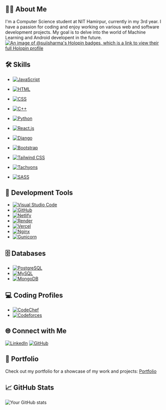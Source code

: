 ## 👨‍💻 About Me

I'm a Computer Science student at NIT Hamirpur, currently in my 3rd year. I have a passion for coding and enjoy working on various web and software development projects. My goal is to delve into the world of Machine Learning and Android developent in the future.
[![An image of @suiisharma's Holopin badges, which is a link to view their full Holopin profile](https://holopin.me/suiisharma)](https://holopin.io/@suiisharma)
## 🛠️ Skills

- [![JavaScript](https://img.shields.io/badge/JavaScript-Click%20to%20Learn-yellow)](https://developer.mozilla.org/en-US/docs/Web/JavaScript)
- [![HTML](https://img.shields.io/badge/HTML-Click%20to%20Learn-orange)](https://developer.mozilla.org/en-US/docs/Web/HTML)
- [![CSS](https://img.shields.io/badge/CSS-Click%20to%20Learn-blue)](https://developer.mozilla.org/en-US/docs/Web/CSS)
- [![C++](https://img.shields.io/badge/C++-Click%20to%20Learn-purple)](https://www.cplusplus.com/)
- [![Python](https://img.shields.io/badge/Python-Click%20to%20Learn-green)](https://www.python.org/)
- [![React.js](https://img.shields.io/badge/React.js-Click%20to%20Learn-blue)](https://reactjs.org/)
- [![Django](https://img.shields.io/badge/Django-Click%20to%20Learn-green)](https://www.djangoproject.com/)
- [![Bootstrap](https://img.shields.io/badge/Bootstrap-Click%20to%20Learn-blue)](https://getbootstrap.com/)
- [![Tailwind CSS](https://img.shields.io/badge/Tailwind%20CSS-Click%20to%20Learn-blue)](https://tailwindcss.com/)
- [![Tachyons](https://img.shields.io/badge/Tachyons-Click%20to%20Learn-purple)](https://tachyons.io/)

- [![SASS](https://img.shields.io/badge/SASS-Click%20to%20Learn-pink)](https://sass-lang.com/)

## 🧰 Development Tools

- [![Visual Studio Code](https://img.shields.io/badge/Visual%20Studio%20Code-Click%20to%20Learn-blue)](https://code.visualstudio.com/)
- [![GitHub](https://img.shields.io/badge/GitHub-Click%20to%20Learn-brightgreen)](https://github.com/)
- [![Netlify](https://img.shields.io/badge/Netlify-Click%20to%20Learn-brightgreen)](https://www.netlify.com/)
- [![Render](https://img.shields.io/badge/Render-Click%20to%20Learn-brightgreen)](https://render.com/)
- [![Vercel](https://img.shields.io/badge/Vercel-Click%20to%20Learn-brightgreen)](https://vercel.com/)
- [![Nginx](https://img.shields.io/badge/Nginx-Click%20to%20Learn-green)](https://nginx.org/)
- [![Gunicorn](https://img.shields.io/badge/Gunicorn-Click%20to%20Learn-green)](https://gunicorn.org/)

## 🗄️ Databases

- [![PostgreSQL](https://img.shields.io/badge/PostgreSQL-Click%20to%20Learn-blue)](https://www.postgresql.org/)
- [![MySQL](https://img.shields.io/badge/MySQL-Click%20to%20Learn-blue)](https://www.mysql.com/)
- [![MongoDB](https://img.shields.io/badge/MongoDB-Click%20to%20Learn-green)](https://www.mongodb.com/)

## 💻 Coding Profiles

- [![CodeChef](https://img.shields.io/badge/CodeChef-Profile-red)](https://www.codechef.com/users/onlycppcode)
- [![Codeforces](https://img.shields.io/badge/Codeforces-Profile-blue)](https://codeforces.com/profile/yourcodeforcesusername)

## 🌐 Connect with Me

[![LinkedIn](https://img.shields.io/badge/LinkedIn-Connect-blue)](https://www.linkedin.com/in/sourav-sharma-646291222/)
[![GitHub](https://img.shields.io/badge/GitHub-Follow-brightgreen)](https://codeforces.com/profile/suiiiiiiiiiiii)

## 🚀 Portfolio

Check out my portfolio for a showcase of my work and projects: [Portfolio](https://tech-folio.vercel.app/)

## 📈 GitHub Stats

![Your GitHub stats](https://github-readme-stats.vercel.app/api?username=suiisharma&show_icons=true)
